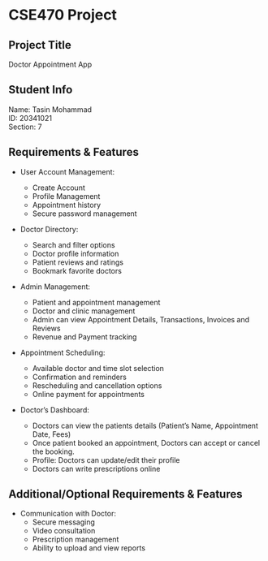 # CSE470 Project

## Project Title

Doctor Appointment App

## Student Info

Name: Tasin Mohammad <br />
ID: 20341021 <br />
Section: 7

## Requirements & Features

- User Account Management:
    * Create Account
    * Profile Management
    * Appointment history
    * Secure password management

- Doctor Directory:
    * Search and filter options
    * Doctor profile information
    * Patient reviews and ratings
    * Bookmark favorite doctors

- Admin Management:
    * Patient and appointment management
    * Doctor and clinic management
    * Admin can view Appointment Details, Transactions, Invoices and Reviews
    * Revenue and Payment tracking

- Appointment Scheduling:
    * Available doctor and time slot selection
    * Confirmation and reminders
    * Rescheduling and cancellation options
    * Online payment for appointments

- Doctor’s Dashboard:
    * Doctors can view the patients details (Patient’s Name, Appointment Date, Fees)
    * Once patient booked an appointment, Doctors can accept or cancel the booking.
    * Profile: Doctors can update/edit their profile
    * Doctors can write prescriptions online

## Additional/Optional Requirements & Features

- Communication with Doctor:
    * Secure messaging
    * Video consultation
    * Prescription management
    * Ability to upload and view reports